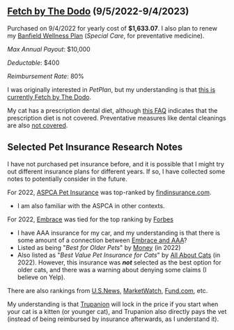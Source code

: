## [Fetch by The Dodo](https://www.fetchpet.com/) (9/5/2022-9/4/2023)

Purchased on 9/4/2022 for yearly cost of **$1,633.07**.  I also plan to renew my [Banfield Wellness Plan](https://www.banfield.com/products/optimum-wellness-plan/Cat-plans) (*Special Care*, for preventative medicine).

*Max Annual Payout*: $10,000

*Deductable*: $400

*Reimbursement Rate*: 80%

I was originally interested in *PetPlan*, but my understanding is that [this is currently Fetch by The Dodo](https://www.insurancebusinessmag.com/ca/news/breaking-news/petplan-rebrands-to-fetch-by-the-dodo-397588.aspx).

My cat has a prescription dental diet, although [this FAQ](https://www.fetchpet.com/faqs/prescription-food-pet-insurance-coverage) indicates that the prescription diet is not covered.  Preventative measures like dental cleanings are also [not covered](https://www.fetchpet.com/faqs/dental-coverage).

## Selected Pet Insurance Research Notes

I have not purchased pet insurance before, and it is possible that I might try out different insurance plans for different years.  If so, I have collected some notes to potentially consider in the future.

For 2022, [ASPCA Pet Insurance](https://www.aspcapetinsurance.com/pet-insurance-plan) was top-ranked by [findinsurance.com](https://findinsurance.com/pet-insurance-cats).
 - I am also familiar with the ASPCA in other contexts.

For 2022, [Embrace](https://www.embracepetinsurance.com/) was tied for the top ranking by [Forbes](https://www.forbes.com/advisor/pet-insurance/best-pet-insurance/)
 - I have AAA insurance for my car, and my understanding is that there is some amount of a connection between [Embrace and AAA](https://www.pawlicy.com/blog/aaa-pet-insurance/)?
 - Listed as being "*Best for Older Pets*" by [Money](https://money.com/best-pet-insurance/) (in 2022)
 - Also listed as "*Best Value Pet Insurance for Cats*" by [All About Cats](https://allaboutcats.com/best-pet-insurance-for-cats) (in 2022).  However, this insurance was ***not*** selected as the best option for older cats, and there was a warning about denying some claims (I believe on Yelp).

There are also rankings from [U.S.News](https://www.usnews.com/insurance/pet-insurance), [MarketWatch](https://www.marketwatch.com/picks/guides/insurance/best-pet-insurance/), [Fund.com](https://www.fund.com/top/pet-insurance/cat/desk/), etc.

My understanding is that [Trupanion](https://trupanion.com/) will lock in the price if you start when your cat is a kitten (or younger cat), and Trupanion also directly pays the vet (instead of being reimbursed by insurance afterwards, as I understand it).
